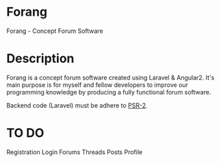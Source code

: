# Forang
Forang - Concept Forum Software

# Description
Forang is a concept forum software created using Laravel & Angular2. It's main purpose is for myself and fellow developers to improve our programming knowledge by producing a fully functional forum software.

Backend code (Laravel) must be adhere to [PSR-2](https://github.com/php-fig/fig-standards/blob/master/accepted/PSR-2-coding-style-guide.md).


# TO DO
Registration
Login
Forums
Threads
Posts
Profile
